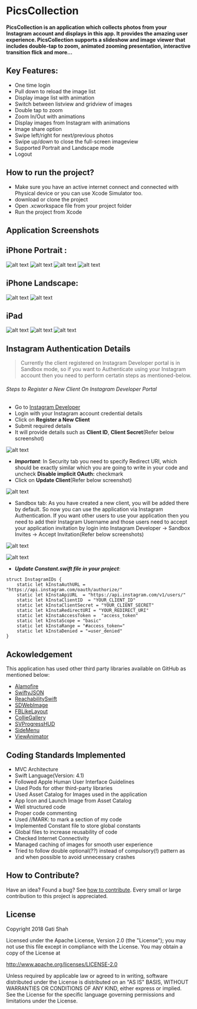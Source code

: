 # PicsCollection

**PicsCollection is an application which collects photos from your Instagram account and displays in this app. It provides the amazing user experience. PicsCollection supports a slideshow and image viewer that includes double-tap to zoom, animated zooming presentation, interactive transition flick and more…**

## Key Features:

- One time login
- Pull down to reload the image list
- Display image list with animation
- Switch between listview and gridview of images
- Double tap to zoom
- Zoom In/Out with animations
- Display images from Instagram with animations
- Image share option
- Swipe left/right for next/previous photos
- Swipe up/down to close the full-screen imageview
- Supported Portrait and Landscape mode
- Logout

## How to run the project?

- Make sure you have an active internet connect and connected with Physical device or you can use Xcode Simulator too.
- download or clone the project
- Open .xcworkspace file from your project folder
- Run the project from Xcode

    
## Application Screenshots

## iPhone Portrait :
![alt text](https://github.com/igatsha/PicsCollection/blob/master/Github_data/WelcomiPhoneP.png)            ![alt text](https://github.com/igatsha/PicsCollection/blob/master/Github_data/SideMenuiPhoneP.png)            ![alt text](https://github.com/igatsha/PicsCollection/blob/master/Github_data/ListViewiPhoneP.png)            ![alt text](https://github.com/igatsha/PicsCollection/blob/master/Github_data/GridViewiPhoneP.png)

## iPhone Landscape:
![alt text](https://github.com/igatsha/PicsCollection/blob/master/Github_data/ListViewiPhoneL.png)            ![alt text](https://github.com/igatsha/PicsCollection/blob/master/Github_data/GridViewiPhoneL.png)


## iPad
![alt text](https://github.com/igatsha/PicsCollection/blob/master/Github_data/SideMenuiPadP.png)            ![alt text](https://github.com/igatsha/PicsCollection/blob/master/Github_data/ListViewiPadL.png)            ![alt text](https://github.com/igatsha/PicsCollection/blob/master/Github_data/GridViewiPadP.png)


## Instagram Authentication Details

> Currently the client registered on Instagram Developer portal is in Sandbox mode, so if you want to Authenticate using your Instagram account then you need to perform certatin steps as mentioned-below.

###### Steps to Register a New Client On Instagram Developer Portal

- Go to [Instagram Developer](https://www.instagram.com/developer/)
- Login with your Instagram account credential details
- Click on **Register a New Client**
- Submit required details
- It will provide details such as **Client ID**, **Client Secret**(Refer below screenshot)


![alt text](https://github.com/igatsha/PicsCollection/blob/master/Github_data/create_client.png)


- **_Important_**: In Security tab you need to specify Redirect URI, which should be exactly similar which you are going to write in your code and uncheck **Disable implicit OAuth:** checkmark
- Click on **Update Client**(Refer below screenshot)


![alt text](https://github.com/igatsha/PicsCollection/blob/master/Github_data/security_update.png)


- Sandbox tab: As you have created a new client, you will be added there by default. So now you can use the application via Instagram Authentication. If you want other users to use your application then you need to add their Instagram Username and those users need to accept your application invitation by login into Instagram Developer -> Sandbox Invites -> Accept Invitation(Refer below screenshots)

![alt text](https://github.com/igatsha/PicsCollection/blob/master/Github_data/accept.png)


![alt text](https://github.com/igatsha/PicsCollection/blob/master/Github_data/accepted_invitation.png)


- **_Update Constant.swift file in your project_**:
````
struct InstagramIDs {
    static let kInstaAuthURL = "https://api.instagram.com/oauth/authorize/"
    static let kInstaApiURL  = "https://api.instagram.com/v1/users/"
    static let kInstaClientID  = "YOUR_CLIENT_ID"
    static let kInstaClientSecret = "YOUR_CLIENT_SECRET"
    static let kInstaRedirectURI = "YOUR_REDIRECT_URI"
    static let kInstaAccessToken =  "access_token"
    static let kInstaScope = "basic"
    static let kInstaRange = "#access_token="
    static let kInstaDenied = "=user_denied"
}
````
    
## Ackowledgement

This application has used other third party libraries available on GitHub as mentioned below:

- [Alamofire](https://github.com/Alamofire/Alamofire)
- [SwiftyJSON](https://github.com/SwiftyJSON/SwiftyJSON)
- [ReachabilitySwift](https://github.com/ashleymills/Reachability.swift)
- [SDWebImage](https://github.com/rs/SDWebImage)
- [FBLikeLayout](https://github.com/gringoireDM/FBLikeLayout)
- [CollieGallery](https://github.com/gmunhoz/CollieGallery)
- [SVProgressHUD](https://github.com/SVProgressHUD/SVProgressHUD)
- [SideMenu](https://github.com/jonkykong/SideMenu)
- [ViewAnimator](https://github.com/marcosgriselli/ViewAnimator)

## Coding Standards Implemented

- MVC Architecture
- Swift Language(Version: 4.1)
- Followed Apple Human User Interface Guidelines
- Used Pods for other third-party libraries
- Used Asset Catalog for Images used in the application
- App Icon and Launch Image from Asset Catalog
- Well structured code
- Proper code commenting
- Used //MARK: to mark a section of my code
- Implemented Constant file to store global constants
- Global files to increase reusability of code
- Checked Internet Connectivity
- Managed caching of images for smooth user experience
- Tried to follow double optional(??) instead of compulsory(!) pattern as and when possible to avoid unnecessary crashes

## How to Contribute?

Have an idea? Found a bug? See [how to contribute](https://github.com/igatsha/PicsCollection/blob/master/Github_data/CONTRIBUTION.md). Every small or large contribution to this project is appreciated.
    
## License
Copyright 2018 Gati Shah

Licensed under the Apache License, Version 2.0 (the "License"); you may not use this file except in compliance with the License. You may obtain a copy of the License at

http://www.apache.org/licenses/LICENSE-2.0

Unless required by applicable law or agreed to in writing, software distributed under the License is distributed on an "AS IS" BASIS, WITHOUT WARRANTIES OR CONDITIONS OF ANY KIND, either express or implied. See the License for the specific language governing permissions and limitations under the License.
